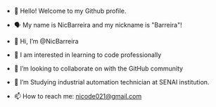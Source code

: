 - 👋 Hello! Welcome to my Github profile.
- 🗣️ My name is NicBarreira and my nickname is "Barreira"!

- 👋 Hi, I’m @NicBarreira
- 👀 I am interested in learning to code professionally
- 💞️ I’m looking to collaborate on with the GitHub community
- 📓 I’m Studying industrial automation technician at SENAI institution.
- 📫 How to reach me: nicode021@gmail.com

<!---
NicBarreira/NicBarreira is a ✨ special ✨ repository because its `README.md` (this file) appears on your GitHub profile.
You can click the Preview link to take a look at your changes.
--->

          
          
          
